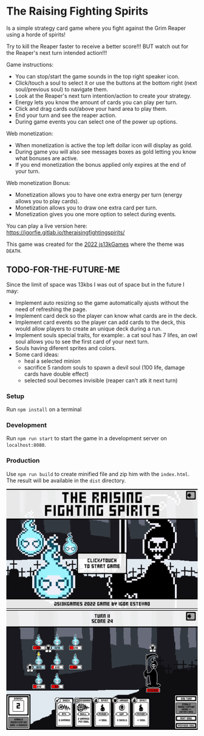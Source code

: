 # The Raising Fighting Spirits

Is a simple strategy card game where you fight against the Grim Reaper using a horde of spirits!

Try to kill the Reaper faster to receive a better score!!! BUT watch out for the Reaper's next turn intended action!!!

Game instructions:
- You can stop/start the game sounds in the top right speaker icon.
- Click/touch a soul to select it or use the buttons at the bottom right (next soul/previous soul) to navigate them.
- Look at the Reaper's next turn intention/action to create your strategy.
- Energy lets you know the amount of cards you can play per turn.
- Click and drag cards out/above your hand area to play them.
- End your turn and see the reaper action.
- During game events you can select one of the power up options.

Web monetization:
- When monetization is active the top left dollar icon will display as gold.
- During game you will also see messages boxes as gold letting you know what bonuses are active.
- If you end monetization the bonus applied only expires at the end of your turn.

Web monetization Bonus:
- Monetization allows you to have one extra energy per turn (energy allows you to play cards).
- Monetization allows you to draw one extra card per turn.
- Monetization gives you one more option to select during events.

You can play a live version here: https://igorfie.gitlab.io/theraisingfightingspirits/

This game was created for the [2022 js13kGames](https://js13kgames.com/) where the theme was `DEATH`.

## TODO-FOR-THE-FUTURE-ME
Since the limit of space was 13kbs I was out of space but in the future I may:
- Implement auto resizing so the game automatically ajusts without the need of refreshing the page.
- Implement card deck so the player can know what cards are in the deck.
- Implement card events so the player can add cards to the deck, this would allow players to create an unique deck during a run.
- Implement souls special traits, for example:. a cat soul has 7 lifes, an owl soul allows you to see the first card of your next turn.
- Souls having diferent sprites and colors.
- Some card ideas:
    - heal a selected minion
    - sacrifice 5 random souls to spawn a devil soul (100 life, damage cards have double effect)
    - selected soul becomes invisible (reaper can't atk it next turn)

### Setup
Run `npm install` on a terminal

### Development
Run `npm run start` to start the game in a development server on `localhost:8080`.

### Production
Use `npm run build` to create minified file and zip him with the `index.html`. The result will be available in the `dist` directory.

![main menu](main-menu.png "The Raising Fighting Spirits Main Menu")
![game screen](game-screen.png "The Raising Fighting Spirits Game Screen")
